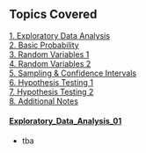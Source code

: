 <!-- Revision Section Starts -->
## Topics Covered


<!-- Add link to the sections -->
[1. Exploratory Data Analysis](#Exploratory_Data_Analysis_01) <br>
[2. Basic Probability](#2) <br>
[3. Random Variables 1](#3) <br> 
[4. Random Variables 2](#4) <br> 
[5. Sampling & Confidence Intervals](#5) <br> 
[6. Hypothesis Testing 1](#6) <br> 
[7. Hypothesis Testing 2](#7) <br> 
[8. Additional Notes](#8) <br> 
<!-- ABOUT Section Ends -->

#### [Exploratory_Data_Analysis_01](https://github.com/mommafish/BCG_Rise/tree/main/ML_Library/Intro_to_ML/1130_Exploratory_Data_Analysis_(EDA)_for_regression_1)
* tba



<!-- Revision Section Ends -->